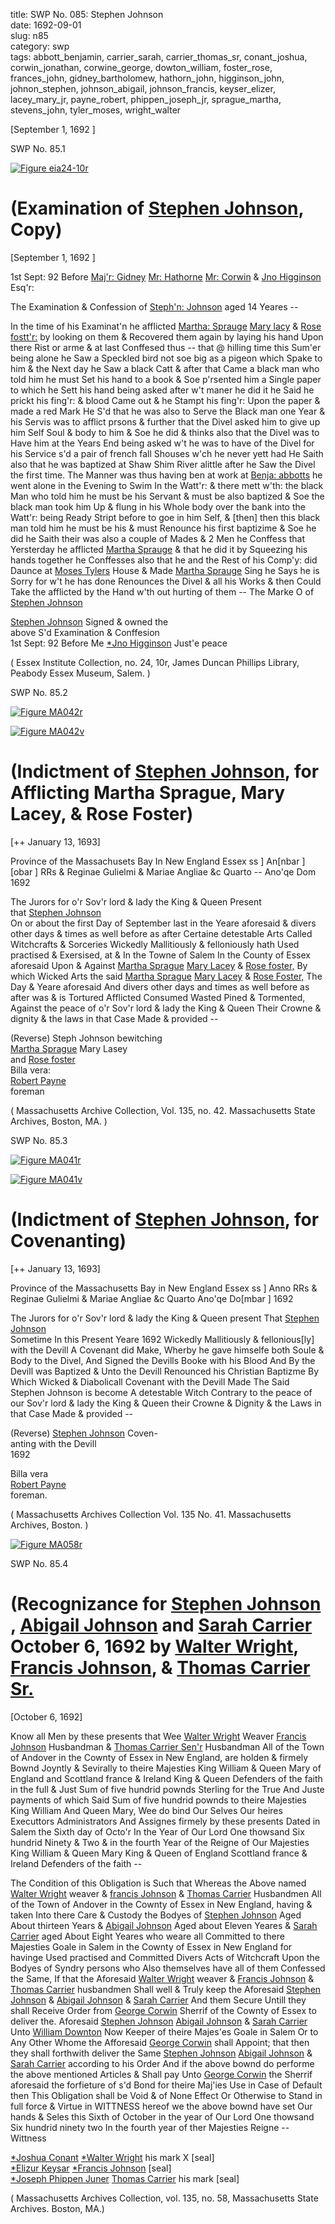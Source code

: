 title: SWP No. 085: Stephen Johnson  
date: 1692-09-01  
slug: n85  
category: swp  
tags: abbott_benjamin, carrier_sarah, carrier_thomas_sr, conant_joshua, corwin_jonathan, corwine_george, dowton_william, foster_rose, frances_john, gidney_bartholomew, hathorn_john, higginson_john, johnon_stephen, johnson_abigail, johnson_francis, keyser_elizer, lacey_mary_jr, payne_robert, phippen_joseph_jr, sprague_martha, stevens_john, tyler_moses, wright_walter




[September 1, 1692 ]

<div markdown class="doc" id="n85.1">

<div class="doc_id">SWP No. 85.1</div>


<span markdown class="figure">[![Figure eia24-10r](archives/essex/eia/gifs/eia24-10r.gif)](archives/essex/eia/large/eia24-10r.jpg)</span>

# (Examination of [Stephen Johnson](/tag/stevens_john.html), Copy)

[September 1, 1692 ]

 1st Sept: 92  Before [Maj'r: Gidney](/tag/gidney_bartholomew.html) [Mr: Hathorne](/tag/hathorn_john.html) [Mr: Corwin](/tag/corwin_jonathan.html) & [Jno Higginson](/tag/higginson_john.html) Esq'r:

The Examination & Confession of [Steph'n: Johnson](/tag/johnon_stephen.html) aged 14 Yeares --

  In the time of his Examinat'n he afflicted [Martha: Sprauge](/tag/sprague_martha.html) [Mary lacy](/tag/lacey_mary_jr.html) & [Rose fostt'r:](/tag/foster_rose.html) by looking on them & Recovered them again by laying his hand Upon there Rist or arme & at last Conffesed thus -- that @ hilling time this Sum'er being alone he Saw a Speckled bird not soe big as a pigeon which Spake to him & the Next day he Saw a black Catt & after that Came a black man who told him he must Set his hand to a book & Soe p'rsented him a Single paper to which he Sett his hand being asked after w't maner he did it he Said he prickt his fing'r: & blood Came out & he Stampt his fing'r: Upon the paper & made a red Mark He S'd that he was also to Serve the Black man one Year & his Servis was to afflict prsons & further that the Divel asked him to give up him Self Soul & body to him & Soe he did & thinks also that the Divel was to Have him at the Years End being asked w't he was to have of the Divel for his Service s'd a pair of french fall Shouses w'ch he never yett had He Saith also that he was baptized at Shaw Shim River alittle after he Saw the Divel the first time. The Manner was thus having ben at work at [Benja: abbotts](/tag/abbott_benjamin.html) he went alone in the Evening to Swim In the Watt'r: & there mett w'th: the black Man who told him he must be his Servant & must be also baptized & Soe the black man took him Up & flung in his Whole body over the bank into the Watt'r: being Ready Stript before to goe in him Self, & [then] then this black man told him he must be his & must Renounce his first baptizime & Soe he did he Saith their was also a couple of Mades & 2 Men he Conffess that Yersterday he afflicted [Martha Sprauge](/tag/sprague_martha.html) & that he did it by Squeezing his hands together he Conffesses also that he and the Rest of his Comp'y:  did Daunce at [Moses Tylers](/tag/tyler_moses.html) House & Made [Martha Sprauge](/tag/sprague_martha.html) Sing he Says he is Sorry for w't he has done Renounces the Divel & all his Works & then Could Take the afflicted by the Hand w'th out hurting of them --           The Marke O of  
                                                                [Stephen Johnson](/tag/johnon_stephen.html)  
                                                                
[Stephen Johnson](/tag/johnon_stephen.html) Signed & owned the      
above S'd Examination & Conffesion                                
1st Sept: 92  Before Me [*Jno Higginson](/tag/higginson_john.html) Just'e peace  

( Essex Institute Collection, no. 24, 10r, James Duncan Phillips Library, Peabody Essex Museum, Salem. )

</div>



<div markdown class="doc" id="n85.2">

<div class="doc_id">SWP No. 85.2</div>


<span markdown class="figure">[![Figure MA042r](archives/MA135/small/MA042r.jpg)](archives/MA135/large/MA042r.jpg)</span>

<span markdown class="figure">[![Figure MA042v](archives/MA135/small/MA042v.jpg)](archives/MA135/large/MA042v.jpg)</span>

# (Indictment of [Stephen Johnson](/tag/johnon_stephen.html), for Afflicting Martha Sprague, Mary Lacey, & Rose Foster)

[++ January 13, 1693]

Province of the Massachusets Bay In New England Essex ss ] An[nbar ][obar ] RRs & Reginae Gulielmi & Mariae Angliae &c Quarto -- Ano'qe Dom 1692 

The Jurors for o'r Sov'r lord & lady the King & Queen Present  
that [Stephen Johnson](/tag/johnon_stephen.html)  
On or about the first Day of September last in the Yeare aforesaid & divers other days & times as well before as after Certaine detestable Arts Called Witchcrafts & Sorceries Wickedly Mallitiously & felloniously hath Used practised & Exersised, at & In the Towne of Salem In the County of Essex aforesaid Upon & Against [Martha Sprague](/tag/sprague_martha.html) [Mary Lacey](/tag/lacey_mary_jr.html) & [Rose foster,](/tag/foster_rose.html) By which Wicked Arts the said [Martha Sprague](/tag/sprague_martha.html) [Mary Lacey](/tag/lacey_mary_jr.html) & [Rose Foster,](/tag/foster_rose.html) The Day & Yeare aforesaid And divers other days and times as well before as after was & is Tortured Afflicted Consumed Wasted Pined & Tormented, Against the peace of o'r Sov'r lord & lady the King & Queen Their Crowne & dignity & the laws in that Case Made & provided --

(Reverse) Steph Johnson bewitching  
[Martha Sprague](/tag/sprague_martha.html) Mary Lasey  
and [Rose foster](/tag/foster_rose.html)  
Billa vera:  
[Robert Payne](/tag/payne_robert.html)  
foreman

( Massachusetts Archive Collection, Vol. 135, no. 42. Massachusetts State Archives, Boston, MA. )


</div>



<div markdown class="doc" id="n85.3">

<div class="doc_id">SWP No. 85.3</div>

<span markdown class="figure">[![Figure MA041r](archives/MA135/small/MA041r.jpg)](archives/MA135/large/MA041r.jpg)</span>

<span markdown class="figure">[![Figure MA041v](archives/MA135/small/MA041v.jpg)](archives/MA135/large/MA041v.jpg)</span>

# (Indictment of [Stephen Johnson](/tag/johnon_stephen.html), for Covenanting)

[++ January 13, 1693]

Province of the Massachusetts Bay in New England Essex ss ] Anno RRs & Reginae Gulielmi & Mariae Angliae &c Quarto Ano'qe Do[mbar ] 1692 

The Jurors for o'r Sov'r lord & lady the King & Queen present That [Stephen Johnson](/tag/johnon_stephen.html)  
Sometime In this Present Yeare 1692 Wickedly Mallitiously & fellonious[ly] with the Devill A Covenant did Make, Wherby he gave himselfe both Soule & Body to the Divel, And Signed the Devills Booke with his Blood And By the Devill was Baptized & Unto the Devill Renounced his Christian Baptizme By Which Wicked & Diabolicall Covenant with the Devill Made The Said Stephen Johnson is become A detestable Witch Contrary to the peace of our Sov'r lord & lady the King & Queen their Crowne & Dignity & the Laws in that Case Made & provided --

(Reverse) [Stephen Johnson](/tag/johnon_stephen.html) Coven-  
anting with the Devill  
1692

Billa vera  
[Robert Payne](/tag/payne_robert.html)  
foreman.

( Massachusetts Archives Collection Vol. 135 No. 41. Massachusetts Archives, Boston. )


</div>

<span markdown class="figure">[![Figure MA058r](archives/MA135/small/MA058r.jpg)](archives/MA135/large/MA058r.jpg)</span>

<div markdown class="doc" id="n85.4">

<div class="doc_id">SWP No. 85.4</div>


# (Recognizance for [Stephen Johnson](/tag/johnon_stephen.html) , [Abigail Johnson](/tag/johnson_abigail.html) and [Sarah Carrier](/tag/carrier_sarah.html) October 6, 1692 by [Walter Wright](/tag/wright_walter.html), [Francis Johnson](/tag/johnson_francis.html), & [Thomas Carrier Sr.](/tag/carrier_thomas_sr.html)

[October 6, 1692]

Know all Men by these presents that Wee [Walter Wright](/tag/wright_walter.html) Weaver [Francis Johnson](/tag/johnson_francis.html) Husbandman & [Thomas Carrier Sen'r](/tag/carrier_thomas_sr.html) Husbandman All of the Town of Andover in the Cownty of Essex in New England, are holden & firmely Bownd Joyntly & Sevirally to theire Majesties King William & Queen Mary of England and Scottland france & Ireland King & Queen Defenders of the faith in the full & Just Sum of five hundrid pownds Sterling for the True And Juste payments of which Said Sum of five hundrid pownds to theire Majesties King William And Queen Mary, Wee do bind Our Selves Our heires Executtors Administrators And Assignes firmely by these presents Dated in  Salem the Sixth day of Octo'r In the Year of Our Lord One thowsand Six hundrid Ninety & Two  & in the fourth Year of the Reigne of Our Majesties King William & Queen Mary King & Queen of England Scottland france & Ireland Defenders of the faith --

The Condition of this Obligation is Such that Whereas the Above named [Walter Wright](/tag/wright_walter.html) weaver & [francis Johnson](/tag/johnson_francis.html) & [Thomas Carrier](/tag/carrier_thomas_sr.html) Husbandmen All of the Town of Andover in the Cownty of Essex in New England, having & taken Into there Care & Custody the Bodyes of [Stephen Johnson](/tag/johnon_stephen.html) Aged About thirteen Years & [Abigail Johnson](/tag/johnson_abigail.html) Aged about Eleven Yeares & [Sarah Carrier](/tag/carrier_sarah.html) aged About Eight Yeares who weare all Committed to there Majesties Goale in Salem in the Cownty of Essex in New England for havinge Used practised and Committed Divers Acts of Witchcraft Upon the Bodyes of Syndry persons who Also themselves have all of them Confessed the Same, If that the Aforesaid [Walter Wright](/tag/wright_walter.html) weaver & [Francis Johnson](/tag/frances_john.html) & [Thomas Carrier](/tag/carrier_thomas_sr.html) husbandmen Shall well & Truly keep the Aforesaid [Stephen Johnson](/tag/johnon_stephen.html) & [Abigail Johnson](/tag/johnson_abigail.html) & [Sarah Carrier](/tag/carrier_sarah.html) And them Secure Untill they shall Receive Order from [George Corwin](/tag/corwine_george.html) Sherrif of the Cownty of Essex to deliver the. Aforesaid [Stephen Johnson](/tag/johnon_stephen.html) [Abigail Johnson](/tag/johnson_abigail.html) & [Sarah Carrier](/tag/carrier_sarah.html) Unto [William Downton](/tag/dowton_william.html) Now Keeper of theire Majes'es Goale in Salem Or to Any Other Whome the Afforesaid [George Corwin](/tag/corwine_george.html) shall Appoint; that then they shall forthwith deliver the Same [Stephen Johnson](/tag/johnon_stephen.html) [Abigail Johnson](/tag/johnson_abigail.html) & [Sarah Carrier](/tag/carrier_sarah.html) according to his Order And if the above bownd do performe the above mentioned Articles & Shall pay Unto [George Corwin](/tag/corwine_george.html) the Sherrif aforesaid the forfieture of s'd Bond for theire Maj'ies Use in Case of Default then This Obligation shall be Void & of None Effect Or Otherwise to Stand in full force & Virtue in WITTNESS hereof we the above bownd have set Our hands & Seles this Sixth of October in the year of Our Lord One thowsand Six hundrid ninety two In the fourth year of ther Majesties Reigne --  
Wittness 

[*Joshua Conant](/tag/conant_joshua.html)           [*Walter Wright](/tag/wright_walter.html) his mark X [seal]  
 [*Elizur Keysar](/tag/keyser_elizer.html)                   [*Francis Johnson](/tag/johnson_francis.html) [seal]  
 [*Joseph Phippen Juner](/tag/phippen_joseph_jr.html)        [Thomas Carrier](/tag/carrier_thomas_sr.html) his mark [seal]  
                                                   
( Massachusetts Archives Collection, vol. 135, no. 58, Massachusetts State Archives. Boston, MA.)


</div>
